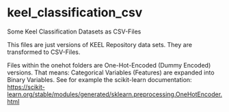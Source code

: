 # keel_classification_csv
Some Keel Classification Datasets as CSV-Files

This files are just versions of KEEL Repository data sets. They are transformed to CSV-Files. 

Files within the onehot folders are One-Hot-Encoded (Dummy Encoded) versions. That means: Categorical Variables (Features) are expanded into Binary Variables. See for example the scikit-learn documentation: https://scikit-learn.org/stable/modules/generated/sklearn.preprocessing.OneHotEncoder.html
